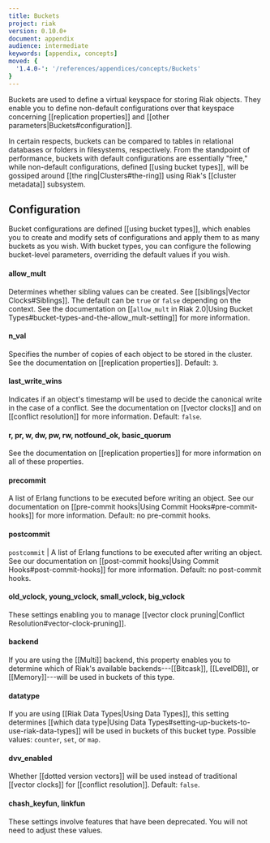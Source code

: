 ```yaml
---
title: Buckets
project: riak
version: 0.10.0+
document: appendix
audience: intermediate
keywords: [appendix, concepts]
moved: {
  '1.4.0-': '/references/appendices/concepts/Buckets'
}
---
```


Buckets are used to define a virtual keyspace for storing Riak objects.
They enable you to define non-default configurations over that keyspace
concerning [[replication properties]] and [[other parameters|Buckets#configuration]].

In certain respects, buckets can be compared to tables in relational
databases or folders in filesystems, respectively. From the standpoint
of performance, buckets with default configurations are essentially
"free," while non-default configurations, defined [[using bucket types]],
will be gossiped around [[the ring|Clusters#the-ring]] using Riak's
[[cluster metadata]] subsystem.

## Configuration

Bucket configurations are defined [[using bucket types]], which enables
you to create and modify sets of configurations and apply them to as
many buckets as you wish. With bucket types, you can configure the
following bucket-level parameters, overriding the default values if you
wish.

#### allow_mult

Determines whether sibling values can be created. See [[siblings|Vector Clocks#Siblings]]. The default can be `true` or `false` depending on the context. See the documentation on [[`allow_mult` in Riak 2.0|Using Bucket Types#bucket-types-and-the-allow_mult-setting]] for more information.

#### n_val

Specifies the number of copies of each object to be stored in the cluster. See the documentation on [[replication properties]]. Default: `3`.

#### last_write_wins

Indicates if an object's timestamp will be used to decide the canonical write in the case of a conflict. See the documentation on [[vector clocks]] and on [[conflict resolution]] for more information. Default: `false`.


#### r, pr, w, dw, pw, rw, notfound_ok, basic_quorum

See the documentation on [[replication properties]] for more information on all of these properties.

#### precommit

A list of Erlang functions to be executed before writing an object. See our documentation on [[pre-commit hooks|Using Commit Hooks#pre-commit-hooks]] for more information. Default: no pre-commit hooks.

#### postcommit

`postcommit` | A list of Erlang functions to be executed after writing an object. See our documentation on [[post-commit hooks|Using Commit Hooks#post-commit-hooks]] for more information. Default: no post-commit hooks.

#### old_vclock, young_vclock, small_vclock, big_vclock

These settings enabling you to manage [[vector clock pruning|Conflict Resolution#vector-clock-pruning]].

#### backend

If you are using the [[Multi]] backend, this property enables you to determine which of Riak's available backends---[[Bitcask]], [[LevelDB]], or [[Memory]]---will be used in buckets of this type.

#### datatype

If you are using [[Riak Data Types|Using Data Types]], this setting determines [[which data type|Using Data Types#setting-up-buckets-to-use-riak-data-types]] will be used in buckets of this bucket type. Possible values: `counter`, `set`, or `map`.

#### dvv_enabled

Whether [[dotted version vectors]] will be used instead of traditional [[vector clocks]] for [[conflict resolution]]. Default: `false`.

#### chash_keyfun, linkfun

These settings involve features that have been deprecated. You will not need to adjust these values.
